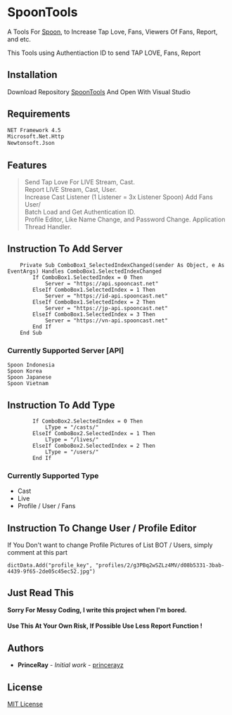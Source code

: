 # SpoonTools

A Tools For [Spoon](https://spooncast.net), to Increase Tap Love, Fans, Viewers Of Fans, Report, and etc.

This Tools using Authentiaction ID to send TAP LOVE, Fans, Report
## Installation

Download Repository [SpoonTools](https://github.com/princerayz/SpoonTools.git) And Open With Visual Studio

## Requirements

```bash
NET Framework 4.5
Microsoft.Net.Http
Newtonsoft.Json
```

## Features
> Send Tap Love For LIVE Stream, Cast.<br>
> Report LIVE Stream, Cast, User.<br>
> Increase Cast Listener (1 Listener = 3x Listener Spoon)
> Add Fans User/<br>
> Batch Load and Get Authentication ID.<br>
> Profile Editor, Like Name Change, and Password Change.
> Application Thread Handler.

## Instruction To Add Server
```vbnet
    Private Sub ComboBox1_SelectedIndexChanged(sender As Object, e As EventArgs) Handles ComboBox1.SelectedIndexChanged
        If ComboBox1.SelectedIndex = 0 Then
            Server = "https://api.spooncast.net"
        ElseIf ComboBox1.SelectedIndex = 1 Then
            Server = "https://id-api.spooncast.net"
        ElseIf ComboBox1.SelectedIndex = 2 Then
            Server = "https://jp-api.spooncast.net"
        ElseIf ComboBox1.SelectedIndex = 3 Then
            Server = "https://vn-api.spooncast.net"
        End If
    End Sub
```

### Currently Supported Server [API]
```
Spoon Indonesia
Spoon Korea
Spoon Japanese
Spoon Vietnam
```

## Instruction To Add Type

```vbnet
        If ComboBox2.SelectedIndex = 0 Then
            LType = "/casts/"
        ElseIf ComboBox2.SelectedIndex = 1 Then
            LType = "/lives/"
        ElseIf ComboBox2.SelectedIndex = 2 Then
            LType = "/users/"
        End If
```

### Currently Supported Type

- Cast
- Live
- Profile / User / Fans


## Instruction To Change User / Profile Editor
If You Don't want to change Profile Pictures of List BOT / Users, simply comment at this part
```vbnet
dictData.Add("profile_key", "profiles/2/g3PBq2wSZLz4MV/d08b5331-3bab-4439-9f65-2de05c45ec52.jpg")
```

## Just Read This
**Sorry For Messy Coding, I write this project when I'm bored.**
#### Use This At Your Own Risk, If Possible Use Less Report Function !

## Authors

* **PrinceRay** - *Initial work* - [princerayz](https://github.com/princerayz)
 

## License
[MIT License](https://choosealicense.com/licenses/mit/)